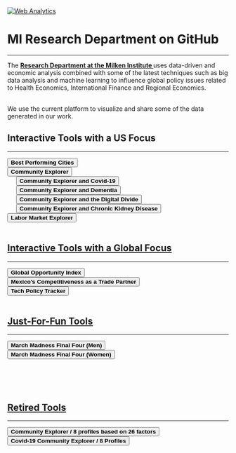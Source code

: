 <head><!-- Default Statcounter code for Miresearch.github.io About
https://miresearch.github.io/About/ -->
<script type="text/javascript">
var sc_project=12370715; 
var sc_invisible=1; 
var sc_security="d1e49415"; 
</script>
<script type="text/javascript"
src="https://www.statcounter.com/counter/counter.js"
async></script>
<noscript><div class="statcounter"><a title="Web Analytics"
href="https://statcounter.com/" target="_blank"><img
class="statcounter"
src="https://c.statcounter.com/12370715/0/d1e49415/1/"
alt="Web Analytics"></a></div></noscript>
<!-- End of Statcounter Code -->

<meta name="twitter:title" content="MI Research Data Vizualization">
<meta name="twitter:image" content="https://claudelopezcom.ipage.com/claudelopez/data_viz.jpg">
<meta name="twitter:card" content="summary_large_image">
<meta name="image" property="og:image" content="https://claudelopezcom.ipage.com/claudelopez/data_viz.jpg">

<meta property="og:title" content="MI Research Data Vizualization">
<meta property="og:image" content="https://claudelopezcom.ipage.com/claudelopez/data_viz.jpg">
<meta property="og:image:url" content="https://claudelopezcom.ipage.com/claudelopez/data_viz.jpg">
<meta property="og:image:secure_url" content="https://claudelopezcom.ipage.com/claudelopez/data_viz.jpg">
<meta property="og:url" content="https://miresearch.github.io/About/">

</head>

<H1><b>MI Research Department on GitHub </b></H1><Hr>

The <b><a href="https://milkeninstitute.org/research-department" target="_blank"> Research Department at the Milken Institute </a> </b>uses data-driven and economic analysis combined with some of the latest techniques such as big data analysis and machine learning to influence global policy issues related to Health Economics, International Finance and Regional Economics. <br><br>

We use the current platform to visualize and share some of the data generated in our work. <br>

<H2><b> Interactive Tools with a US Focus</b> </H2> <Hr>
<a href="https://miresearch.github.io/Best-Performing-Cities/" target="_blank"><button class="button button2"><b>Best Performing Cities</b></button> <br>
<a href="https://miresearch.github.io/Community-Explorer/" target="_blank"><button class="button button2"><b>Community Explorer</b></button></a> <br>
&nbsp;&nbsp;&nbsp;&nbsp;   <a href="https://miresearch.github.io/COVID19-Community-Explorer/" target="_blank"><button class="button button2"><b>Community Explorer and Covid-19</b></button></a> <br>
 &nbsp;&nbsp;&nbsp;&nbsp; <a href="https://miresearch.github.io/dementia/" target="_blank"><button class="button button2"><b>Community Explorer and Dementia </b></button></a> <br>
 &nbsp;&nbsp;&nbsp;&nbsp; <a href="https://miresearch.github.io/Broadband/" target="_blank"><button class="button button2"><b>Community Explorer and the Digital Divide </b></button></a> <br>
  &nbsp;&nbsp;&nbsp;&nbsp; <a href="https://miresearch.github.io/CE-kidney-chronic-disease/" target="_blank"><button class="button button2"><b>Community Explorer and Chronic Kidney Disease </b></button></a> <br>
<a href="https://miresearch.github.io/Labor-Market-Explorer/" target="_blank"><button class="button button2"><b>Labor Market Explorer</b></button> <br>
<br>

<H2><b> Interactive Tools with a Global Focus</b> </H2> <Hr>
 <a href="https://miresearch.github.io/Global-Opportunity-Index/" target="_blank"><button class="button button2"><b>Global Opportunity Index</b></button></a><br>
 <a href="https://miresearch.github.io/Mexico-Exports/" target="_blank"><button class="button button2"><b>Mexico's Competitiveness as a Trade Partner</b></button></a><br>
 <a href="https://miresearch.github.io/Tech-Regulation/" target="_blank"><button class="button button2"><b>Tech Policy Tracker</b></button> <br>
<br>

<H2><b> Just-For-Fun Tools</b> </H2> <Hr>
 <a href="https://miresearch.github.io/FinalFour/" target="_blank"><button class="button button2"><b>March Madness Final Four (Men)</b></button></a> <br>
 <a href="https://miresearch.github.io/FinalFourWomen/" target="_blank"><button class="button button2"><b>March Madness Final Four (Women)</b></button> <br>
<br><br><br> <br>

<H2><b> Retired Tools</b> </H2> <Hr>
<a href="https://miresearch.github.io/Community-Explorer-8-profiles/" target="_blank"><button class="button button2"><b>Community Explorer / 8 profiles based on 26 factors</b></button></a> <br>
<a href="https://miresearch.github.io/COVID-19-Community-Explorer-8profiles/" target="_blank"><button class="button button2"><b>Covid-19 Community Explorer / 8 Profiles</b></button></a> <br>

